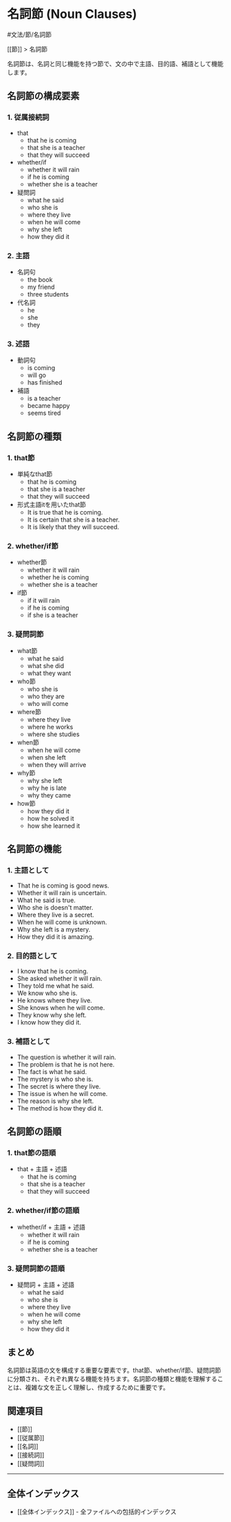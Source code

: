 # 名詞節 (Noun Clauses)

#文法/節/名詞節

[[節]] > 名詞節

名詞節は、名詞と同じ機能を持つ節で、文の中で主語、目的語、補語として機能します。

## 名詞節の構成要素

### 1. 従属接続詞
- that
  - that he is coming
  - that she is a teacher
  - that they will succeed
- whether/if
  - whether it will rain
  - if he is coming
  - whether she is a teacher
- 疑問詞
  - what he said
  - who she is
  - where they live
  - when he will come
  - why she left
  - how they did it

### 2. 主語
- 名詞句
  - the book
  - my friend
  - three students
- 代名詞
  - he
  - she
  - they

### 3. 述語
- 動詞句
  - is coming
  - will go
  - has finished
- 補語
  - is a teacher
  - became happy
  - seems tired

## 名詞節の種類

### 1. that節
- 単純なthat節
  - that he is coming
  - that she is a teacher
  - that they will succeed
- 形式主語itを用いたthat節
  - It is true that he is coming.
  - It is certain that she is a teacher.
  - It is likely that they will succeed.

### 2. whether/if節
- whether節
  - whether it will rain
  - whether he is coming
  - whether she is a teacher
- if節
  - if it will rain
  - if he is coming
  - if she is a teacher

### 3. 疑問詞節
- what節
  - what he said
  - what she did
  - what they want
- who節
  - who she is
  - who they are
  - who will come
- where節
  - where they live
  - where he works
  - where she studies
- when節
  - when he will come
  - when she left
  - when they will arrive
- why節
  - why she left
  - why he is late
  - why they came
- how節
  - how they did it
  - how he solved it
  - how she learned it

## 名詞節の機能

### 1. 主語として
- That he is coming is good news.
- Whether it will rain is uncertain.
- What he said is true.
- Who she is doesn't matter.
- Where they live is a secret.
- When he will come is unknown.
- Why she left is a mystery.
- How they did it is amazing.

### 2. 目的語として
- I know that he is coming.
- She asked whether it will rain.
- They told me what he said.
- We know who she is.
- He knows where they live.
- She knows when he will come.
- They know why she left.
- I know how they did it.

### 3. 補語として
- The question is whether it will rain.
- The problem is that he is not here.
- The fact is what he said.
- The mystery is who she is.
- The secret is where they live.
- The issue is when he will come.
- The reason is why she left.
- The method is how they did it.

## 名詞節の語順

### 1. that節の語順
- that + 主語 + 述語
  - that he is coming
  - that she is a teacher
  - that they will succeed

### 2. whether/if節の語順
- whether/if + 主語 + 述語
  - whether it will rain
  - if he is coming
  - whether she is a teacher

### 3. 疑問詞節の語順
- 疑問詞 + 主語 + 述語
  - what he said
  - who she is
  - where they live
  - when he will come
  - why she left
  - how they did it

## まとめ
名詞節は英語の文を構成する重要な要素です。that節、whether/if節、疑問詞節に分類され、それぞれ異なる機能を持ちます。名詞節の種類と機能を理解することは、複雑な文を正しく理解し、作成するために重要です。

## 関連項目
- [[節]]
- [[従属節]]
- [[名詞]]
- [[接続詞]]
- [[疑問詞]]

---

## 全体インデックス
- [[全体インデックス]] - 全ファイルへの包括的インデックス 